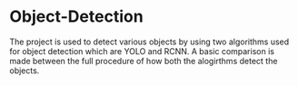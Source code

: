 # Object-Detection
The project is used to detect various objects by using two algorithms used for object detection which are YOLO and RCNN. A basic comparison is made between the full procedure of how both the alogirthms detect the objects.

